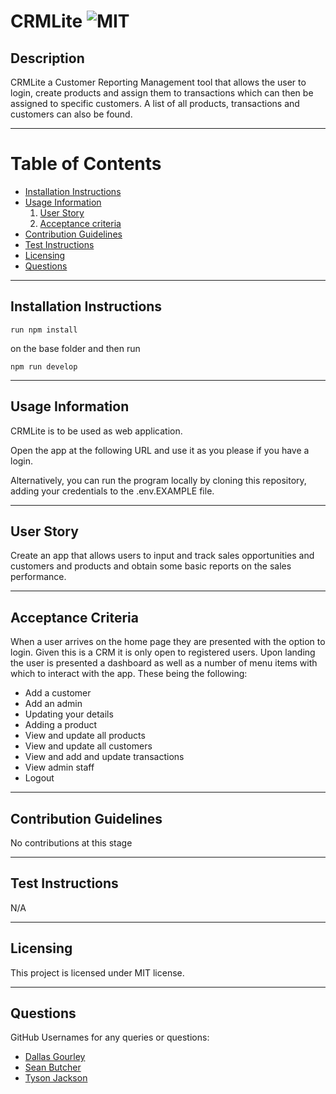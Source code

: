 # CRMLite ![MIT](https://img.shields.io/badge/License-MIT-brightgreen)

## Description

CRMLite a Customer Reporting Management tool that allows the user to login, create products and assign them to transactions which can then be assigned to specific customers. A list of all products, transactions and customers can also be found.

---

# Table of Contents

- [Installation Instructions](#installation-instructions)
- [Usage Information](#usage-information)
  1. [User Story](#user-story)
  2. [Acceptance criteria](#acceptance-criteria)
- [Contribution Guidelines](#contribution-guidelines)
- [Test Instructions](#test-instructions)
- [Licensing](#licensing)
- [Questions](#questions)

---

## Installation Instructions

```npm
run npm install
```

on the base folder and then run

```npm
npm run develop
```

---

## Usage Information

CRMLite is to be used as web application.

Open the app at the following URL and use it as you please if you have a login.

Alternatively, you can run the program locally by cloning this repository, adding your credentials to the .env.EXAMPLE file.

---

## User Story

Create an app that allows users to input and track sales opportunities and customers and products and obtain some basic reports on the sales performance.

---

## Acceptance Criteria

When a user arrives on the home page they are presented with the option to login. Given this is a CRM it is only open to registered users.
Upon landing the user is presented a dashboard as well as a number of menu items with which to interact with the app. These being the following:

- Add a customer
- Add an admin
- Updating your details
- Adding a product
- View and update all products
- View and update all customers
- View and add and update transactions
- View admin staff
- Logout

---

## Contribution Guidelines

No contributions at this stage

---

## Test Instructions

N/A

---

## Licensing

This project is licensed under MIT license.

---

## Questions

GitHub Usernames for any queries or questions:

- [Dallas Gourley](https://github.com/dgourley84)
- [Sean Butcher](https://github.com/seanbutcher1994)
- [Tyson Jackson](https://github.com/Tysonjcode)
